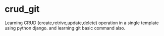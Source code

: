 # crud_git
Learning CRUD (create,retrive,update,delete) operation in a single template using python django. and learning git basic command also.  
